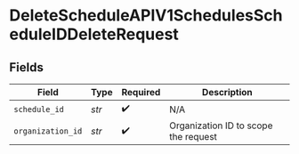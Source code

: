 # DeleteScheduleAPIV1SchedulesScheduleIDDeleteRequest


## Fields

| Field                                | Type                                 | Required                             | Description                          |
| ------------------------------------ | ------------------------------------ | ------------------------------------ | ------------------------------------ |
| `schedule_id`                        | *str*                                | :heavy_check_mark:                   | N/A                                  |
| `organization_id`                    | *str*                                | :heavy_check_mark:                   | Organization ID to scope the request |